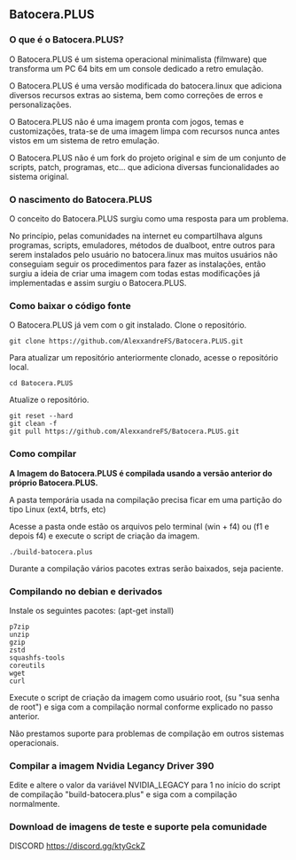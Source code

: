 ## Batocera.PLUS

### O que é o Batocera.PLUS?

O Batocera.PLUS é um sistema operacional minimalista (filmware) que transforma um PC 64 bits  em um console dedicado a retro emulação.

O Batocera.PLUS é uma versão modificada do batocera.linux que adiciona diversos recursos extras ao sistema, bem como correções de erros e personalizações.

O Batocera.PLUS não é uma imagem pronta com jogos, temas e customizações, trata-se de uma imagem limpa com recursos nunca antes vistos em um sistema de retro emulação.

O Batocera.PLUS não é um fork do projeto original e sim de um conjunto de scripts, patch, programas, etc… que adiciona diversas funcionalidades ao sistema original.


### O nascimento do Batocera.PLUS

O conceito do Batocera.PLUS surgiu como uma resposta para um problema.

No princípio, pelas comunidades na internet eu compartilhava alguns programas, scripts, emuladores, métodos de dualboot, entre outros para serem instalados pelo usuário no batocera.linux mas muitos usuários não conseguiam seguir os procedimentos para fazer as instalações, então surgiu a ideia de criar uma imagem com todas estas modificações já implementadas e assim surgiu o Batocera.PLUS.


### Como baixar o código fonte

O Batocera.PLUS já vem com o git instalado. Clone o repositório.

    git clone https://github.com/AlexxandreFS/Batocera.PLUS.git

Para atualizar um repositório anteriormente clonado, acesse o repositório local.

    cd Batocera.PLUS

Atualize o repositório.

    git reset --hard
    git clean -f
    git pull https://github.com/AlexxandreFS/Batocera.PLUS.git


### Como compilar

<b>A Imagem do Batocera.PLUS é compilada usando a versão anterior do próprio Batocera.PLUS.</b>

A pasta temporária usada na compilação precisa ficar em uma partição do tipo Linux (ext4, btrfs, etc)

Acesse a pasta onde estão os arquivos pelo terminal (win + f4) ou (f1 e depois f4) e execute o script de criação da imagem.

    ./build-batocera.plus

Durante a compilação vários pacotes extras serão baixados, seja paciente.


### Compilando no debian e derivados

Instale os seguintes pacotes: (apt-get install)

    p7zip
    unzip
    gzip
    zstd
    squashfs-tools
    coreutils
    wget
    curl

Execute o script de criação da imagem como usuário root, (su "sua senha de root") e siga com a compilação normal conforme explicado no passo anterior.

Não prestamos suporte para problemas de compilação em outros sistemas operacionais.


### Compilar a imagem Nvidia Legancy Driver 390

Edite e altere o valor da variável NVIDIA_LEGACY para 1 no início do script de compilação "build-batocera.plus" e siga com a compilação normalmente.


### Download de imagens de teste e suporte pela comunidade

DISCORD
https://discord.gg/ktyGckZ

